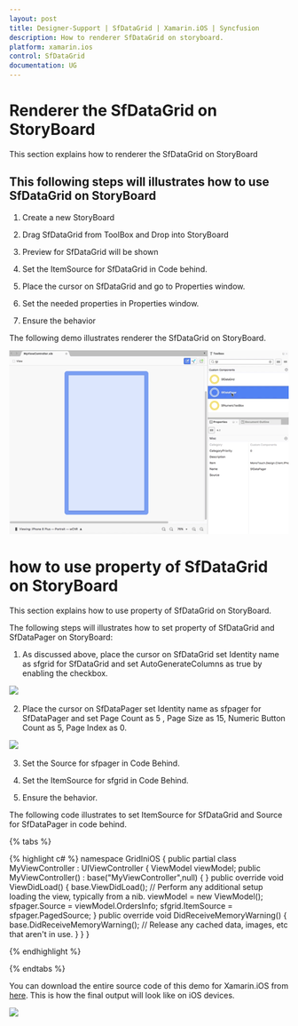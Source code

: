 ```yaml
---
layout: post
title: Designer-Support | SfDataGrid | Xamarin.iOS | Syncfusion
description: How to renderer SfDataGrid on storyboard.
platform: xamarin.ios
control: SfDataGrid
documentation: UG
---
```


# Renderer the SfDataGrid on StoryBoard

This section explains how to renderer the SfDataGrid on StoryBoard

## This following steps will illustrates how to use SfDataGrid on StoryBoard

1. Create a new StoryBoard

2. Drag SfDataGrid from ToolBox and Drop into StoryBoard 

3. Preview for SfDataGrid will be shown

4. Set the ItemSource for SfDataGrid in Code behind.

5. Place the cursor on SfDataGrid and go to Properties window.

6. Set the needed properties in Properties window.

7. Ensure the behavior

The following demo illustrates renderer the SfDataGrid on StoryBoard.

![](SfDataGrid_images/StoryBoard_SfDataGrid_ios.gif)

# how to use property of SfDataGrid on StoryBoard

This section explains how to use property of SfDataGrid on StoryBoard.

The following steps will illustrates how to set property of SfDataGrid and SfDataPager on StoryBoard:

1. As discussed above, place the cursor on SfDataGrid set Identity name as sfgrid for SfDataGrid and set AutoGenerateColumns as true by enabling the checkbox.

![](SfDataGrid_images/Storyboard_property_SfDataGrid_ios.jpg)

2. Place the cursor on SfDataPager set Identity name as sfpager for SfDataPager and set Page Count as 5 , Page Size as 15, Numeric Button Count as 5, Page Index as 0.

![](SfDataGrid_images/Storyboard_property_SfDataPager_ios.jpg)

3. Set the Source for sfpager in Code Behind. 

4. Set the ItemSource for sfgrid in Code Behind.

5. Ensure the behavior.

The following code illustrates to set ItemSource for SfDataGrid and Source for SfDataPager in code behind.

{% tabs %}

{% highlight c# %}
namespace GridIniOS
{
public partial class MyViewController : UIViewController
{
ViewModel viewModel;
public MyViewController() : base("MyViewController",null)
{
}
public override void ViewDidLoad()
{
 base.ViewDidLoad();
 // Perform any additional setup loading the view, typically from a nib.
 viewModel = new ViewModel();
 sfpager.Source = viewModel.OrdersInfo;
 sfgrid.ItemSource = sfpager.PagedSource;
}
public override void DidReceiveMemoryWarning()
{
base.DidReceiveMemoryWarning();
// Release any cached data, images, etc that aren't in use.
}
}
}

{% endhighlight %}

{% endtabs %}

You can download the entire source code of this demo for Xamarin.iOS from [here](http://www.syncfusion.com/downloads/support/directtrac/general/ze/custom_designer_sfdatagrid_ios-764618167).
This is how the final output will look like on iOS devices.

![](SfDataGrid_images/storyboard_support_sfdatagrid_ios.jpg)




